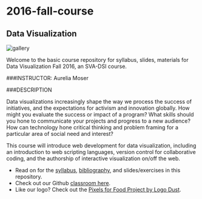# 2016-fall-course
## Data Visualization

![gallery](http://i.imgur.com/JgTstrz.png)

Welcome to the basic course repository for syllabus, slides, materials for Data Visualization Fall 2016, an SVA-DSI course.


###INSTRUCTOR:
Aurelia Moser

###DESCRIPTION

Data visualizations increasingly shape the way we process the success of initiatives, and the expectations for activism and innovation globally. How might you evaluate the success or impact of a program? What skills should you hone to communicate your projects and progress to a new audience? How can technology hone critical thinking and problem framing for a particular area of social need and interest? 

This course will introduce web development for data visualization, including an introduction to web scripting languages, version control for collaborative coding, and the authorship of interactive visualization on/off the web.

* Read on for the [syllabus](https://github.com/sva-dsi/2016-fall-course/blob/master/syllabus.md), [bibliography](https://github.com/sva-dsi/2016-fall-course/blob/master/bibliography.md), and slides/exercises in this repository.
* Check out our Github [classroom here](https://classroom.github.com/classrooms/20387575-sva-dsi-data-vis).
* Like our logo? Check out the [Pixels for Food Project by Logo Dust](http://pixels4food.com/?logodust).